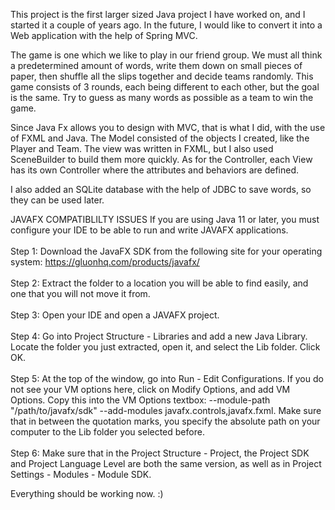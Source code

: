 This project is the first larger sized Java project I have worked on, and 
I started it a couple of years ago. In the future, I would like to convert it 
into a Web application with the help of Spring MVC.

The game is one which we like to play in our friend group. We must all think a 
predetermined amount of words, write them down on small pieces of paper, then 
shuffle all the slips together and decide teams randomly. This game consists 
of 3 rounds, each being different to each other, but the goal is the same. 
Try to guess as many words as possible as a team to win the game.

Since Java Fx allows you to design with MVC, that is what I did, 
with the use of FXML and Java. The Model consisted of the objects I created, 
like the Player and Team. The view was written in FXML, but I also used 
SceneBuilder to build them more quickly. As for the Controller, each View has 
its own Controller where the attributes and behaviors are defined.

I also added an SQLite database with the help of JDBC to save words, so they can be used later.

JAVAFX COMPATIBLILTY ISSUES If you are using Java 11 or later, you must configure your IDE to 
be able to run and write JAVAFX applications. <br />  
Step 1: Download the JavaFX SDK from the following site for your operating system: https://gluonhq.com/products/javafx/ <br />  
Step 2: Extract the folder to a location you will be able to find easily, and one that you will not move it from.<br />  
Step 3: Open your IDE and open a JAVAFX project.<br />  
Step 4: Go into Project Structure - Libraries and add a new Java Library. Locate the folder you just extracted, 
        open it, and select the Lib folder. Click OK.<br />  
Step 5: At the top of the window, go into Run - Edit Configurations. If you do not see your VM options here,
        click on Modify Options, and add VM Options. 
        Copy this into the VM Options textbox: --module-path "/path/to/javafx/sdk" --add-modules javafx.controls,javafx.fxml.
        Make sure that in between the quotation marks, you specify the absolute path on your computer to the Lib folder you selected before.<br />  
Step 6: Make sure that in the Project Structure - Project, the Project SDK and Project Language Level are both the same version,
        as well as in Project Settings - Modules - Module SDK.<br />  
        
Everything should be working now. :)
        
